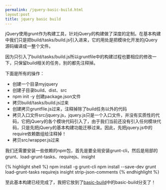 ```yaml
---
permalink: /jquery-basic-build.html
layout:post
title: jquery basic build
---
```


jQuery使用grunt作为构建工具，针对jQuery的构建做了深度的定制。在基本构建中我们只是把build/tasks/build.js引入进来，它的用处是把模块化开发的jQuery源码编译成一整个文件。

因为只引入了build/tasks/build.js所以gruntfile中的构建过程也要相应的修改一下，只保留build相关的任务，别的都先注释掉。

下面是所有的操作：
- 创建一个目录myjquery
- 创建子目录build、dist、src
- npm init -y 创建package.json文件
- 拷贝build/tasks/build.js过来
- 创建拷贝gruntfile.js过来，注释掉除了build任务以外的代码
- 拷贝入口文件src/jquery.js，jquery.js只是一个入口文件，并没有实质性的代码，它把jQuery的各个模块代码引入了，由于我们当前还没有引入任何模块代码，只是先把jQuery的基本构建功能迁移过来。因此，先把jquery.js中的require依赖数组给注释掉！
- 拷贝src/wrapper.js过来

我们还需要安装一些依赖的npm包，首先是要全局安装grunt-cli，然后是局部的grunt、load-grunt-tasks、requirejs、insight

{% highlight shell %}
npm install -g grunt-cli
npm install --save-dev grunt load-grunt-tasks requirejs insight strip-json-comments
{% endhighlight %}

至此基本构建已经完成了，我把它放到了[basic-build](https://github.com/tangxuyang/myjquery)中的basic-build分支了！

